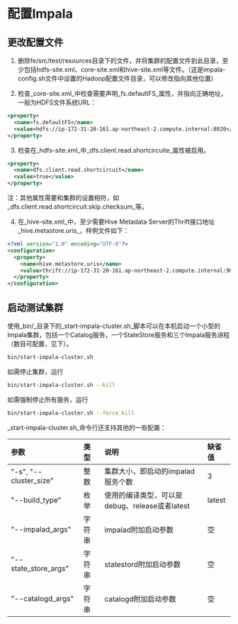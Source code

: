 # 配置Impala

## 更改配置文件

1. 删除fe/src/test/resources目录下的文件，并将集群的配置文件到此目录，至少包括hdfs-site.xml、core-site.xml和hive-site.xml等文件。（这是impala-config.sh文件中设置的Hadoop配置文件目录，可以修改指向其他位置）

2. 检查_core-site.xml_中检查需要声明_fs.defaultFS_属性，并指向正确地址，一般为HDFS文件系统URL：

```xml
<property>
  <name>fs.defaultFS</name>
  <value>hdfs://ip-172-31-20-161.ap-northeast-2.compute.internal:8020</value>
</property>
```

3. 检查在_hdfs-site.xml_中_dfs.client.read.shortcircuite_属性被启用。

```xml
<property>
  <name>dfs.client.read.shortcircuit</name>
  <value>true</value>
</property>
```
注：其他属性需要和集群的设置相符，如_dfs.client.read.shortcircuit.skip.checksum_等。

4. 在_hive-site.xml_中，至少需要Hive Metadata Server的Thrift接口地址_hive.metastore.uris_，样例文件如下：

```xml
<?xml version="1.0" encoding="UTF-8"?>
<configuration>
  <property>
    <name>hive.metastore.uris</name>
    <value>thrift://ip-172-31-20-161.ap-northeast-2.compute.internal:9083</value>
  </property>
</configuration>
```


## 启动测试集群

使用_bin/_目录下的_start-impala-cluster.sh_脚本可以在本机启动一个小型的Impala集群，包括一个Catalog服务，一个StateStore服务和三个Impala服务进程（数目可配置，见下）。

```bash
bin/start-impala-cluster.sh
```

如需停止集群，运行

```bash
bin/start-impala-cluster.sh --kill
```

如需强制停止所有服务，运行

```bash
bin/start-impala-cluster.sh --force_kill
```

_start-impala-cluster.sh_命令行还支持其他的一些配置：

| 参数 | 类型 | 说明 | 缺省值 |
| :--- | :--- | :--- | :--- |
| "-s", "--cluster_size" | 整数 | 集群大小，即启动的impalad服务个数 | 3 |
| "--build_type" | 枚举 | 使用的编译类型，可以是debug、release或者latest | latest |
| "--impalad_args" | 字符串 | impalad附加启动参数 | 空 |
| "--state_store_args" | 字符串 | statestord附加启动参数 | 空 |
|"--catalogd_args" | 字符串 | catalogd附加启动参数 | 空 |
